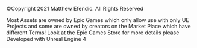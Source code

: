 ©Copyright 2021 Matthew Efendic. All Rights Reserved

Most Assets are owned by Epic Games which only allow use with only UE Projects and some are owned by creators on the Market Place which have different Terms!
Look at the Epic Games Store for more details please
Developed with Unreal Engine 4
